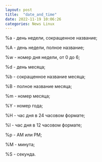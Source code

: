 ```yaml
---
layout: post
title:  "date_and_time"
date: 2022-11-19 10:06:26
categories: News Linux
---
```


%a - день недели, сокращенное название;

%A - день недели, полное название;

%w - номер дня недели, от 0 до 6;

%d - день месяца;

%b - сокращенное название месяца;

%B - полное название месяца;

%m - номер месяца;

%Y - номер года;

%H - час дня в 24 часовом формате;

%l - час дня в 12 часовом формате;

%p - AM или PM;

%M - минута;

%S - секунда.
